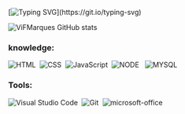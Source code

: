  

[![Typing SVG](https://readme-typing-svg.herokuapp.com/?color=FCCD32&size=35&center=true&vCenter=true&width=1000&lines=Hi,+My+name+is+Vitória+Marques;Brazilian+in+love+with+Front-End;+I'm+a+information+systems+student;Make+yourself+at+home!)](https://git.io/typing-svg)


![ViFMarques GitHub stats](https://github-readme-stats.vercel.app/api?username=ViFMarques&show_icons=true&theme=gruvbox_light&count_private=true&width=20)&nbsp; 

 
### knowledge:

![HTML](https://img.shields.io/badge/HTML5-E34F26?style=for-the-badge&logo=html5&logoColor=white)&nbsp; 
![CSS](https://img.shields.io/badge/CSS3-1572B6?style=for-the-badge&logo=css3&logoColor=white)&nbsp;
![JavaScript](https://img.shields.io/badge/JavaScript-F7DF1E?style=for-the-badge&logo=javascript&logoColor=black)&nbsp;
![NODE](https://img.shields.io/badge/Node.js-43853D?style=for-the-badge&logo=node.js&logoColor=white) &nbsp;
![MYSQL](https://img.shields.io/badge/MySQL-005C84?style=for-the-badge&logo=mysql&logoColor=white)&nbsp;

### Tools:
![Visual Studio Code](https://img.shields.io/badge/-Visual%20Studio%20Code-0D1117?style=for-the-badge&logo=visual-studio-code&logoColor=007ACC&labelColor=0D1117)&nbsp;
![Git](https://img.shields.io/badge/-Git-0D1117?style=for-the-badge&logo=git&labelColor=0D1117)&nbsp;
![microsoft-office](https://img.shields.io/badge/-microsoft_office-0D1117?style=for-the-badge&logo=microsoft-office&labelColor=0D1117)&nbsp;

 

